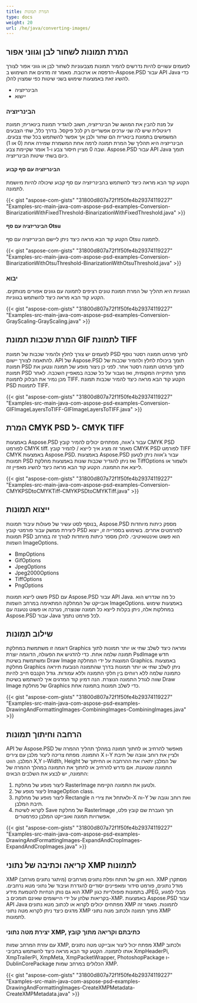 ```yaml
---
title: המרת תמונות
type: docs
weight: 20
url: /he/java/converting-images/
---
```


## **המרת תמונות לשחור לבן וגווני אפור**
לפעמים עשויים להיות נדרשים להמיר תמונות מצבעוניות לשחור לבן או גווני אפור לצורך הדפסה או ארכובת. מאמר זה מדגים את השימוש ב-Aspose.PSD עבור API Java כדי להשיג זאת באמצעות שימוש בשני שיטות כפי שמצוין להלן.

- הבינריזציה
- יישוא

### **הבינריזציה**
על מנת להבין את המושג של הבינריזציה, חשוב להגדיר תמונת בינארית; תמונת דיגיטלית שיש לה שני ערכים אפשריים רק לכל פיקסל. בדרך כלל, שתי הצבעים המשמשים בתמונת בינארית הם שחור ולבן אך אפשר להשתמש בכל שתי צבעים. הבינריזציה היא תהליך של המרת תמונה לרמה אחת המשמרת שמירה אחת (0 או 1) שבה 0 מציין חיסור צבע ו-1 אומר שקיימת צבע. Aspose.PSD עבור API Java תומך כיום בשתי שיטות הבינריזציה.

#### **הבינריזציה עם סף קבוע**
הקטע קוד הבא מראה כיצד להשתמש בהבינריזציה עם סף קבוע שיכולה להיות מיושמת לתמונה.

{{< gist "aspose-com-gists" "31800d807a72f1f50fe4b29374119227" "Examples-src-main-java-com-aspose-psd-examples-Conversion-BinarizationWithFixedThreshold-BinarizationWithFixedThreshold.java" >}}

#### **הבינריזציה עם סף Otsu**
הקטע קוד הבא מראה כיצד ניתן ליישם הבינריזציה עם סף Otsu לתמונה.

{{< gist "aspose-com-gists" "31800d807a72f1f50fe4b29374119227" "Examples-src-main-java-com-aspose-psd-examples-Conversion-BinarizationWithOtsuThreshold-BinarizationWithOtsuThreshold.java" >}}

### **יבוא**
הגווניות היא תהליך של המרת תמונת טונים רציפים לתמונה עם גוונים אפורים מנותקים. הקטע קוד הבא מראה כיצד להשתמש בגווניות.

{{< gist "aspose-com-gists" "31800d807a72f1f50fe4b29374119227" "Examples-src-main-java-com-aspose-psd-examples-Conversion-GrayScaling-GrayScaling.java" >}}

## **המרת שכבות תמונת GIF לתמונת TIFF**
לפעמים יש צורך לחלץ ולהמיר שכבות של תמונת PSD לתוך פורמט תמונה רסטר נוסף להתאמה לצורך יישום. API של Aspose.PSD תומך ביכולת לחלץ ולהמיר שכבות של תמונת PSD לתוך פורמט תמונה רסטר אחר. לפני כן ניצור מופע של תמונה ונטען את תמונת PSD מתוך התיקייה המקומית, ואז נעבור על כל שכבה במאפיין השכבה. לאחר מכן נמיר את הבלוק לתמונת TIFF. הקטע קוד הבא מראה כיצד להמיר שכבות תמונת PSD לתמונות TIFF.

{{< gist "aspose-com-gists" "31800d807a72f1f50fe4b29374119227" "Examples-src-main-java-com-aspose-psd-examples-Conversion-GIFImageLayersToTIFF-GIFImageLayersToTIFF.java" >}}

## **המרת CMYK PSD ל- CMYK TIFF**
באמצעות Aspose.PSD עבור ג'אווה, מפתחים יכולים להמיר קובץ CMYK PSD לפורמט CMYK tiff. מאמר זה מציג איך לייצא / להמיר קובץ CMYK PSD לפורמט TIFF CMYK באמצעות Aspose.PSD. באמצעות Aspose.PSD עבור ג'אווה ניתן לטעון תמונות PSD ואז ניתן להגדיר שכבות שונות באמצעות מחלקת TiffOptions ולשמור או לייצא את התמונה. הקטע קוד הבא מראה כיצד להשיג מאפיין זה.

{{< gist "aspose-com-gists" "31800d807a72f1f50fe4b29374119227" "Examples-src-main-java-com-aspose-psd-examples-Conversion-CMYKPSDtoCMYKTiff-CMYKPSDtoCMYKTiff.java" >}}

## **ייצוא תמונות**
בנוסף לסט עשיר של פעולות עיבוד תמונות, Aspose.PSD מספק כיתות מיוחדות ליצירת ממשק עבור פורמטי קובץ PSD לפורמטים אחרים. בשימוש בספרייה זו, ייצוא תמונות PSD הוא פשוט ואינטואיטיבי. להלן מספר כיתות מיוחדות לצורך זה במרחב השמות ImageOptions.

- BmpOptions
- GifOptions
- JpegOptions
- Jpeg2000Options
- TiffOptions
- PngOptions

פשוט לייצא תמונות PSD עם Aspose.PSD עבור API Java. כל מה שנדרש הוא אובייקט של המחלקה המתאימה במרחב השמות ImageOptions. באמצעות שימוש במחלקות אלה, ניתן בקלות לייצא כל תמונה שנוצרה, נערכה או פשוט נטענה עם Aspose.PSD עבור Java לכל פורמט נתמך.

## **שילוב תמונות**
דוגמה זו משתמשת במחלקת Graphics ומראה כיצד לשלב שתי או יותר תמונות לתוך תמונה שלמה אחת. כדי להדגיש את הפעולה, הדוגמה יוצרת PsdImage חדש ומשתמשת בשיטת Draw Image המוצגת על ידי המחלקה Graphics. באמצעות מחלקת Graphics ניתן לשלב שתי או יותר תמונות בדרך שהתמונה הנובעת תיראה כתמונה שלמה ללא רווחים בין חלקי התמונה וללא עמודות. גודל הקנבס חייב להיות שווה לגודל התמונה הנוצרת. הנה דמיון קוד המדגים איך להשתמש בשיטת Draw Image של מחלקת Graphics כדי לשלב תמונות בתמונה אחת.

{{< gist "aspose-com-gists" "31800d807a72f1f50fe4b29374119227" "Examples-src-main-java-com-aspose-psd-examples-DrawingAndFormattingImages-CombiningImages-CombiningImages.java" >}}

## **הרחבה וחיתוך תמונות**
API של Aspose.PSD מאפשר להרחיב או לחתוך תמונה במהלך תהליך ההמרה של התמונה. מפתח צריכה ליצור מלבן עם צירים X ו-Y ולציין את רוחב וגובה של תיבת המלבן. הווט X,Y ו-Width, Height של המלבן יתארו את ההרחבה או החיתוך של התמונה שנטענת. אם נדרש להרחיב או לחתוך את התמונה במהלך ההמרה של התמונה, יש לבצע את השלבים הבאים:

1. ליצור מופע של מחלקת RasterImage ולטעון את התמונה הקיימת.
1. ליצור מופע של ImageOption class.
1. ליצור מופע של מחלקת Rectangle ולאתחל את צירי ה-X וה-Y ואת רוחב וגובה של תיבת המלבן.
1. לקרוא לשיטת Save של מחלקת RasterImage תוך העברת שם קובץ פלט, אפשרויות תמונה ואובייקט המלבן כפרמטרים.

{{< gist "aspose-com-gists" "31800d807a72f1f50fe4b29374119227" "Examples-src-main-java-com-aspose-psd-examples-DrawingAndFormattingImages-ExpandAndCropImages-ExpandAndCropImages.java" >}}

## **קריאה וכתיבה של נתוני XMP לתמונות**
XMP (מיתגר נתונים מורחב) הוא תקן של תותח ופלת נתונים מורחבים. XMP מסתקרן מודל נתונים, פורמט סידור ומאפיינים יסודיים להגדרת ועיבוד של נתוני מטא נרחבים. הוא גם נותן הנחיות להטמעת מידע XMP בתמונות פופולריות כגון JPEG, מבלי לפגוע בקריאות שלהן על ידי היישומים שאינם תומכים ב-XMP. באמצעות Aspose.PSD עבור API Java מפתחים יכולים לקרוא או לכתוב מטא נתונים XMP לתמונות. מאמר זה מדגים כיצד ניתן לקרוא מטה נתוני XMP מתוך תמונה ולכתוב מטה נתוני XMP לתמונות.

### **יצירת מטה נתוני XMP, כתיבתם וקריאה מתוך קובץ**
עם עזרת המרחב שמות XMP, מפתח יכול ליצור אובייקט מטה נתונים XMP ולכתוב אותו לתמונה. הקטע קוד הבא מראה כיצד להשתמש בחביבי XmpHeaderPi, XmpTrailerPi, XmpMeta, XmpPacketWrapper, PhotoshopPackage ו-DublinCorePackage הכלולים במרחב שמות XMP.

{{< gist "aspose-com-gists" "31800d807a72f1f50fe4b29374119227" "Examples-src-main-java-com-aspose-psd-examples-DrawingAndFormattingImages-CreateXMPMetadata-CreateXMPMetadata.java" >}}

##

